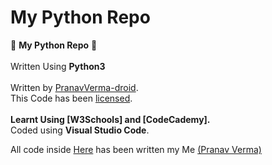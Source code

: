 # My Python Repo
 🐍 <b>My Python Repo</b> 🐍 <br><br>
 Written Using <b>Python3</b><br><br>
 Written by [PranavVerma-droid](https://web.craftingrealm.tk).<br>
 This Code has been [licensed](LICENSE).<br><br>
<b>Learnt Using [W3Schools] and [CodeCademy]. <br></b>
Coded using <b>Visual Studio Code</b>.<br>

All code inside [Here](Projects) has been written my Me [(Pranav Verma)](https://web.craftingrealm.tk)

